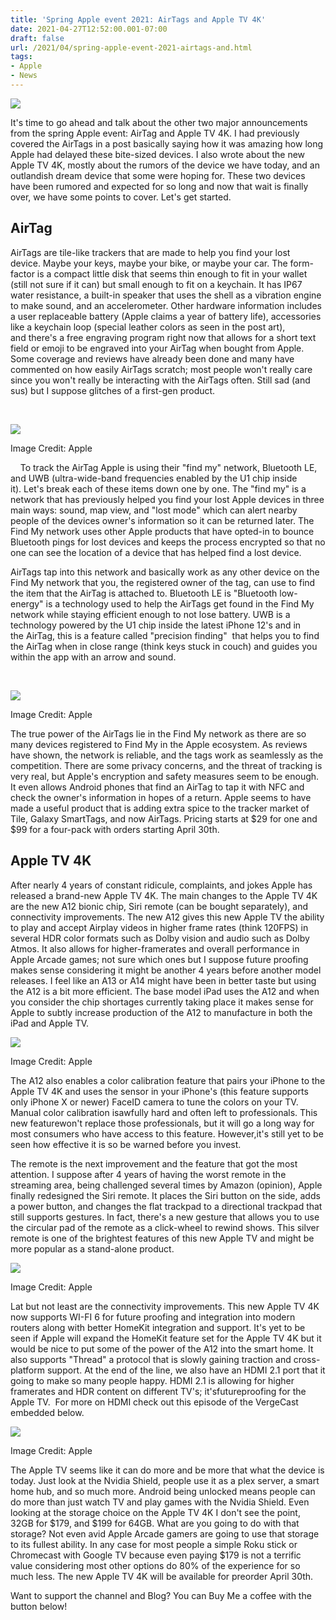```yaml
---
title: 'Spring Apple event 2021: AirTags and Apple TV 4K'
date: 2021-04-27T12:52:00.001-07:00
draft: false
url: /2021/04/spring-apple-event-2021-airtags-and.html
tags: 
- Apple
- News
---
```


  

[![](https://1.bp.blogspot.com/-Yspg8u5uXUA/YIMr0snam3I/AAAAAAAAOBg/MKeBuYlEC2cL1GR0L0HVohBlxQsCUyTuQCNcBGAsYHQ/s320/airtag-accessories.webp)](https://1.bp.blogspot.com/-Yspg8u5uXUA/YIMr0snam3I/AAAAAAAAOBg/MKeBuYlEC2cL1GR0L0HVohBlxQsCUyTuQCNcBGAsYHQ/s800/airtag-accessories.webp)

  

  

It's time to go ahead and talk about the other two major announcements from the spring Apple event: AirTag and Apple TV 4K. I had previously covered the AirTags in a post basically saying how it was amazing how long Apple had delayed these bite-sized devices. I also wrote about the new Apple TV 4K, mostly about the rumors of the device we have today, and an outlandish dream device that some were hoping for. These two devices have been rumored and expected for so long and now that wait is finally over, we have some points to cover. Let's get started. 

AirTag
------

AirTags are tile-like trackers that are made to help you find your lost device. Maybe your keys, maybe your bike, or maybe your car. The form-factor is a compact little disk that seems thin enough to fit in your wallet (still not sure if it can) but small enough to fit on a keychain. It has IP67 water resistance, a built-in speaker that uses the shell as a vibration engine to make sound, and an accelerometer. Other hardware information includes a user replaceable battery (Apple claims a year of battery life), accessories like a keychain loop (special leather colors as seen in the post art), and there's a free engraving program right now that allows for a short text field or emoji to be engraved into your AirTag when bought from Apple. Some coverage and reviews have already been done and many have commented on how easily AirTags scratch; most people won't really care since you won't really be interacting with the AirTags often. Still sad (and sus) but I suppose glitches of a first-gen product. 

 

[![](https://lh3.googleusercontent.com/-S9YtoOCrdAs/YIhohhRRBHI/AAAAAAAAOF0/qrEmT_NksZoyTmBhhxIHusyRteN6ncEQgCNcBGAsYHQ/w640-h426/image.png)](https://lh3.googleusercontent.com/-S9YtoOCrdAs/YIhohhRRBHI/AAAAAAAAOF0/qrEmT_NksZoyTmBhhxIHusyRteN6ncEQgCNcBGAsYHQ/image.png)

Image Credit: Apple

  
  
    To track the AirTag Apple is using their "find my" network, Bluetooth LE, and UWB (ultra-wide-band frequencies enabled by the U1 chip inside it). Let's break each of these items down one by one. The "find my" is a network that has previously helped you find your lost Apple devices in three main ways: sound, map view, and "lost mode" which can alert nearby people of the devices owner's information so it can be returned later. The Find My network uses other Apple products that have opted-in to bounce Bluetooth pings for lost devices and keeps the process encrypted so that no one can see the location of a device that has helped find a lost device. 

AirTags tap into this network and basically work as any other device on the Find My network that you, the registered owner of the tag, can use to find the item that the AirTag is attached to. Bluetooth LE is "Bluetooth low-energy" is a technology used to help the AirTags get found in the Find My network while staying efficient enough to not lose battery. UWB is a technology powered by the U1 chip inside the latest iPhone 12's and in the AirTag, this is a feature called "precision finding"  that helps you to find the AirTag when in close range (think keys stuck in couch) and guides you within the app with an arrow and sound. 

 

[![](https://lh3.googleusercontent.com/-mc7Ibe7Om1w/YIhor7bHSJI/AAAAAAAAOF4/k4hpQ6uqb7stcF4SoJTyzMMkX_X8LxjPQCNcBGAsYHQ/w640-h360/image.png)](https://lh3.googleusercontent.com/-mc7Ibe7Om1w/YIhor7bHSJI/AAAAAAAAOF4/k4hpQ6uqb7stcF4SoJTyzMMkX_X8LxjPQCNcBGAsYHQ/image.png)

Image Credit: Apple

  

  
  

  
The true power of the AirTags lie in the Find My network as there are so many devices registered to Find My in the Apple ecosystem. As reviews have shown, the network is reliable, and the tags work as seamlessly as the competition. There are some privacy concerns, and the threat of tracking is very real, but Apple's encryption and safety measures seem to be enough. It even allows Android phones that find an AirTag to tap it with NFC and check the owner's information in hopes of a return. Apple seems to have made a useful product that is adding extra spice to the tracker market of Tile, Galaxy SmartTags, and now AirTags. Pricing starts at $29 for one and $99 for a four-pack with orders starting April 30th.

Apple TV 4K
-----------

After nearly 4 years of constant ridicule, complaints, and jokes Apple has released a brand-new Apple TV 4K. The main changes to the Apple TV 4K are the new A12 bionic chip, Siri remote (can be bought separately), and connectivity improvements. The new A12 gives this new Apple TV the ability to play and accept Airplay videos in higher frame rates (think 120FPS) in several HDR color formats such as Dolby vision and audio such as Dolby Atmos. It also allows for higher-framerates and overall performance in Apple Arcade games; not sure which ones but I suppose future proofing makes sense considering it might be another 4 years before another model releases. I feel like an A13 or A14 might have been in better taste but using the A12 is a bit more efficient. The base model iPad uses the A12 and when you consider the chip shortages currently taking place it makes sense for Apple to subtly increase production of the A12 to manufacture in both the iPad and Apple TV. 

[![](https://lh3.googleusercontent.com/-kMbyMLx9TQA/YIhq74h_viI/AAAAAAAAOGI/rT4JaTbAO28FqzHW-jGGgqy56s5sVsYnwCNcBGAsYHQ/w640-h426/image.png)](https://lh3.googleusercontent.com/-kMbyMLx9TQA/YIhq74h_viI/AAAAAAAAOGI/rT4JaTbAO28FqzHW-jGGgqy56s5sVsYnwCNcBGAsYHQ/image.png)

Image Credit: Apple

  
  

The A12 also enables a color calibration feature that pairs your iPhone to the Apple TV 4K and uses the sensor in your iPhone's (this feature supports only iPhone X or newer) FaceID camera to tune the colors on your TV. Manual color calibration isawfully hard and often left to professionals. This new featurewon't replace those professionals, but it will go a long way for most consumers who have access to this feature. However,it's still yet to be seen how effective it is so be warned before you invest. 

  

The remote is the next improvement and the feature that got the most attention. I suppose after 4 years of having the worst remote in the streaming area, being challenged several times by Amazon (opinion), Apple finally redesigned the Siri remote. It places the Siri button on the side, adds a power button, and changes the flat trackpad to a directional trackpad that still supports gestures. In fact, there's a new gesture that allows you to use the circular pad of the remote as a click-wheel to rewind shows. This silver remote is one of the brightest features of this new Apple TV and might be more popular as a stand-alone product.

[![](https://lh3.googleusercontent.com/-ViPIsiT10Tg/YIhrD--9dAI/AAAAAAAAOGM/kG9UURRI5moiEn1yPJWKXU6TXBNVFY2mACNcBGAsYHQ/w640-h360/image.png)](https://lh3.googleusercontent.com/-ViPIsiT10Tg/YIhrD--9dAI/AAAAAAAAOGM/kG9UURRI5moiEn1yPJWKXU6TXBNVFY2mACNcBGAsYHQ/image.png)

Image Credit: Apple

  
  

Lat but not least are the connectivity improvements. This new Apple TV 4K now supports WI-FI 6 for future proofing and integration into modern routers along with better HomeKit integration and support. It's yet to be seen if Apple will expand the HomeKit feature set for the Apple TV 4K but it would be nice to put some of the power of the A12 into the smart home. It also supports "Thread" a protocol that is slowly gaining traction and cross-platform support. At the end of the line, we also have an HDMI 2.1 port that it going to make so many people happy. HDMI 2.1 is allowing for higher framerates and HDR content on different TV's; it'sfutureproofing for the Apple TV.  For more on HDMI check out this episode of the VergeCast embedded below.  

  

[![](https://lh3.googleusercontent.com/-XSgCu5yAkjs/YIhq17aoNTI/AAAAAAAAOGE/-pNyrJtUkSIhg-CVBqT6ZLYwrHKg1FtkQCNcBGAsYHQ/w640-h358/image.png)](https://lh3.googleusercontent.com/-XSgCu5yAkjs/YIhq17aoNTI/AAAAAAAAOGE/-pNyrJtUkSIhg-CVBqT6ZLYwrHKg1FtkQCNcBGAsYHQ/image.png)

Image Credit: Apple

  
  

The Apple TV seems like it can do more and be more that what the device is today. Just look at the Nvidia Shield, people use it as a plex server, a smart home hub, and so much more. Android being unlocked means people can do more than just watch TV and play games with the Nvidia Shield. Even looking at the storage choice on the Apple TV 4K I don't see the point, 32GB for $179, and $199 for 64GB. What are you going to do with that storage? Not even avid Apple Arcade gamers are going to use that storage to its fullest ability. In any case for most people a simple Roku stick or Chromecast with Google TV because even paying $179 is not a terrific value considering most other options do 80% of the experience for so much less. The new Apple TV 4K will be available for preorder April 30th.

  

  

Want to support the channel and Blog? You can Buy Me a coffee with the button below!